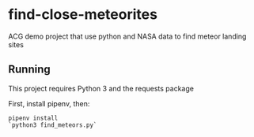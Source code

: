 # find-close-meteorites
ACG demo project that use python and NASA data to find meteor landing sites


## Running

This project requires Python 3 and the requests package

First, install pipenv, then:

```
pipenv install
`python3 find_meteors.py`
```
